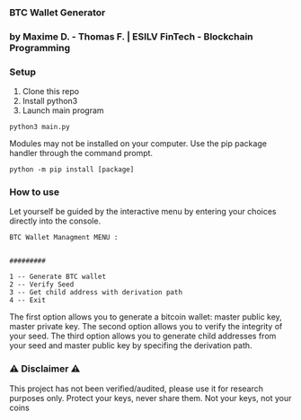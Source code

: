 ### BTC Wallet Generator
### by Maxime D. - Thomas F.  | ESILV FinTech - Blockchain Programming

### Setup

1. Clone this repo
2. Install python3
3. Launch main program
```shell
python3 main.py
```

Modules may not be installed on your computer. Use the pip package handler through the command prompt.
```shell
python -m pip install [package]
````

### How to use

Let yourself be guided by the interactive menu by entering your choices directly into the console.

```shell
BTC Wallet Managment MENU :


#########

1 -- Generate BTC wallet
2 -- Verify Seed
3 -- Get child address with derivation path
4 -- Exit
````

The first option allows you to generate a bitcoin wallet: master public key, master private key.
The second option allows you to verify the integrity of your seed.
The third option allows you to generate child addresses from your seed and master public key by specifing the derivation path.


### ⚠️ Disclaimer ⚠️

This project has not been verified/audited, please use it for research purposes only.
Protect your keys, never share them.
Not your keys, not your coins
